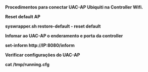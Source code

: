 <strong> Procedimentos para conectar UAC-AP Ubiquiti na Controller Wifi.

Reset default AP

syswrapper.sh restore-default - reset default 

Infomar ao UAC-AP o enderamento e porta da controller

set-inform http://IP:8080/inform

Verificar configurações do UAC-AP

cat /tmp/running.cfg
